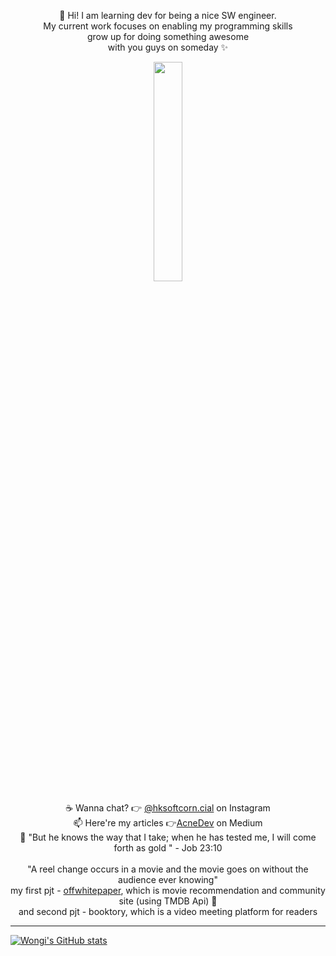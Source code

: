

<p align="center">
  👋 Hi! I am learning dev for being a nice SW engineer. <br>
  My current work focuses on enabling my programming skills <br>
  grow up for doing something awesome <br>
  with you guys on someday ✨
</p>
<p align="center">
  <img width="30%" src="https://user-images.githubusercontent.com/77471641/106565943-f077eb00-6572-11eb-912e-7feb2d7553bd.gif" />
</p>
<p align="center">
  ☕ Wanna chat? 👉 <a href="https://www.instagram.com/hksoftcorn.cial/">@hksoftcorn.cial</a> on Instagram
  <br>
  📫 Here're my articles 👉<a href="https://medium.com/acenedev">AcneDev</a> on Medium
  <br>
  📌 "But he knows the way that I take; when he has tested me, I will come forth as gold " - Job 23:10
  <br>
  <br>
  "A reel change occurs in a movie and the movie goes on without the audience ever knowing"
  <br>
  my first pjt - <a href="https://offwhitepaper.netlify.app/">offwhitepaper</a>, which is movie recommendation
and community site (using TMDB Api) 🤗
  <br>
  and second pjt - booktory, which is a video meeting platform for readers
</p>

<hr>

[![Wongi's GitHub stats](https://github-readme-stats.vercel.app/api?username=hksoftcorn&count_private=true&show_icons=true&theme=buefy)](https://github.com/anuraghazra/github-readme-stats)


<!--
**hksoftcorn/hksoftcorn** is a ✨ _special_ ✨ repository because its `README.md` (this file) appears on your GitHub profile.

Here are some ideas to get you started:

- 🔭 I’m currently working on ...
- 🌱 I’m currently learning ...
- 👯 I’m looking to collaborate on ...
- 🤔 I’m looking for help with ...
- 💬 Ask me about ...
- 📫 How to reach me: ...
- 😄 Pronouns: ...
- ⚡ Fun fact: ...
-->
